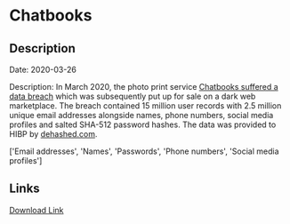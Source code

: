 # Chatbooks

## Description

Date: 2020-03-26

Description:
In March 2020, the photo print service <a href="https://www.bleepingcomputer.com/news/security/chatbooks-discloses-data-breach-after-data-sold-on-dark-web/" target="_blank" rel="noopener">Chatbooks suffered a data breach</a> which was subsequently put up for sale on a dark web marketplace. The breach contained 15 million user records with 2.5 million unique email addresses alongside names, phone numbers, social media profiles and salted SHA-512 password hashes. The data was provided to HIBP by <a href="https://dehashed.com/" target="_blank" rel="noopener">dehashed.com</a>.


['Email addresses', 'Names', 'Passwords', 'Phone numbers', 'Social media profiles']

## Links

[Download Link](https://link-to.net/1229997/302.9385185928185/dynamic/?r=aHR0cHM6Ly93d3cubWVkaWFmaXJlLmNvbS92aWV3L252Sk1BVENqaUpjakpDSy9jaGF0Ym9va3MuY29tL2ZpbGU=)